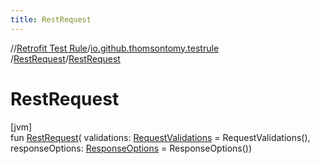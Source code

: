 ```yaml
---
title: RestRequest
---
```

//[Retrofit Test Rule](../../../index.html)/[io.github.thomsontomy.testrule](../index.html)
/[RestRequest](index.html)/[RestRequest](-rest-request.html)

# RestRequest

[jvm]\
fun [RestRequest](-rest-request.html)(
validations: [RequestValidations](../-request-validations/index.html) = RequestValidations(),
responseOptions: [ResponseOptions](../-response-options/index.html) = ResponseOptions())




